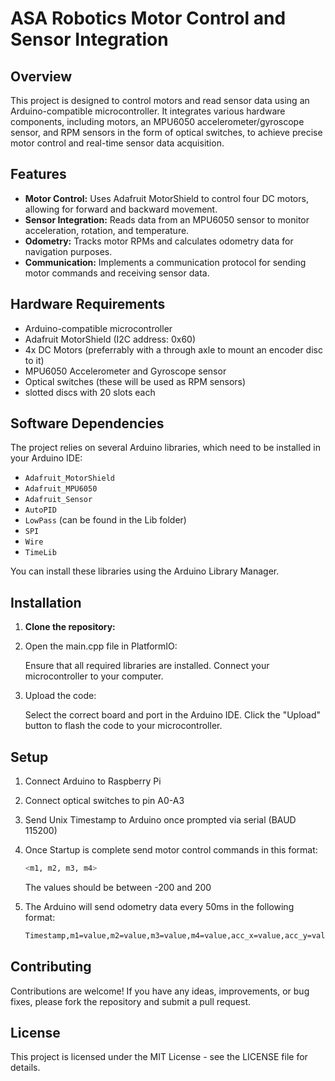 # ASA Robotics Motor Control and Sensor Integration

## Overview

This project is designed to control motors and read sensor data using an Arduino-compatible microcontroller. 
It integrates various hardware components, including motors, an MPU6050 accelerometer/gyroscope sensor, 
and RPM sensors in the form of optical switches, to achieve precise motor control and real-time sensor data acquisition.

## Features

- **Motor Control:** Uses Adafruit MotorShield to control four DC motors, allowing for forward and backward movement.
- **Sensor Integration:** Reads data from an MPU6050 sensor to monitor acceleration, rotation, and temperature.
- **Odometry:** Tracks motor RPMs and calculates odometry data for navigation purposes.
- **Communication:** Implements a communication protocol for sending motor commands and receiving sensor data.

## Hardware Requirements

- Arduino-compatible microcontroller
- Adafruit MotorShield (I2C address: 0x60)
- 4x DC Motors (preferrably with a through axle to mount an encoder disc to it)
- MPU6050 Accelerometer and Gyroscope sensor
- Optical switches (these will be used as RPM sensors)
- slotted discs with 20 slots each

## Software Dependencies

The project relies on several Arduino libraries, which need to be installed in your Arduino IDE:

- `Adafruit_MotorShield`
- `Adafruit_MPU6050`
- `Adafruit_Sensor`
- `AutoPID`
- `LowPass` (can be found in the Lib folder)
- `SPI`
- `Wire`
- `TimeLib`

You can install these libraries using the Arduino Library Manager.

## Installation

1. **Clone the repository:**

2. Open the main.cpp file in PlatformIO:

    Ensure that all required libraries are installed.
    Connect your microcontroller to your computer.

3. Upload the code:

    Select the correct board and port in the Arduino IDE.
    Click the "Upload" button to flash the code to your microcontroller.

## Setup

1. Connect Arduino to Raspberry Pi

2. Connect optical switches to pin A0-A3

3. Send Unix Timestamp to Arduino once prompted via serial (BAUD 115200)

4. Once Startup is complete send motor control commands in this format:
    ```bash
    <m1, m2, m3, m4>
    ```
    The values should be between -200 and 200

5. The Arduino will send odometry data every 50ms in the following format:
    ```bash
    Timestamp,m1=value,m2=value,m3=value,m4=value,acc_x=value,acc_y=value,acc_z=value,rot_x=value,rot_y=value,rot_z=value,temp_c=value,hash
    ```
    
## Contributing
Contributions are welcome! If you have any ideas, improvements, or bug fixes, please fork the repository and submit a pull request.

## License
This project is licensed under the MIT License - see the LICENSE file for details.